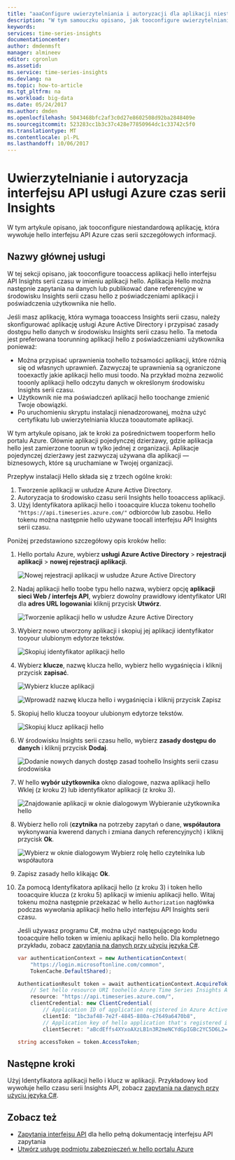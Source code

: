 ```yaml
---
title: "aaaConfigure uwierzytelniania i autoryzacji dla aplikacji niestandardowej, która wywołuje interfejs API Azure czas serii szczegółowych informacji hello | Dokumentacja firmy Microsoft"
description: "W tym samouczku opisano, jak tooconfigure uwierzytelniania i autoryzacji dla aplikacji niestandardowej, która wywołuje hello interfejsu API usługi Azure czas serii Insights"
keywords: 
services: time-series-insights
documentationcenter: 
author: dmdenmsft
manager: almineev
editor: cgronlun
ms.assetid: 
ms.service: time-series-insights
ms.devlang: na
ms.topic: how-to-article
ms.tgt_pltfrm: na
ms.workload: big-data
ms.date: 05/24/2017
ms.author: dmden
ms.openlocfilehash: 5043468bfc2af3c0d27e8602508d92ba2848409e
ms.sourcegitcommit: 523283cc1b3c37c428e77850964dc1c33742c5f0
ms.translationtype: MT
ms.contentlocale: pl-PL
ms.lasthandoff: 10/06/2017
---
```

# <a name="authentication-and-authorization-for-azure-time-series-insights-api"></a>Uwierzytelnianie i autoryzacja interfejsu API usługi Azure czas serii Insights

W tym artykule opisano, jak tooconfigure niestandardową aplikację, która wywołuje hello interfejsu API Azure czas serii szczegółowych informacji.

## <a name="service-principal"></a>Nazwy głównej usługi

W tej sekcji opisano, jak tooconfigure tooaccess aplikacji hello interfejsu API Insights serii czasu w imieniu aplikacji hello. Aplikacja Hello można następnie zapytania na danych lub publikować dane referencyjne w środowisku Insights serii czasu hello z poświadczeniami aplikacji i poświadczenia użytkownika nie hello.

Jeśli masz aplikację, która wymaga tooaccess Insights serii czasu, należy skonfigurować aplikację usługi Azure Active Directory i przypisać zasady dostępu hello danych w środowisku Insights serii czasu hello. Ta metoda jest preferowana toorunning aplikacji hello z poświadczeniami użytkownika ponieważ:

* Można przypisać uprawnienia toohello tożsamości aplikacji, które różnią się od własnych uprawnień. Zazwyczaj te uprawnienia są ograniczone tooexactly jakie aplikacji hello musi toodo. Na przykład można zezwolić tooonly aplikacji hello odczytu danych w określonym środowisku Insights serii czasu.
* Użytkownik nie ma poświadczeń aplikacji hello toochange zmienić Twoje obowiązki.
* Po uruchomieniu skryptu instalacji nienadzorowanej, można użyć certyfikatu lub uwierzytelniania klucza tooautomate aplikacji.

W tym artykule opisano, jak te kroki za pośrednictwem tooperform hello portalu Azure. Głównie aplikacji pojedynczej dzierżawy, gdzie aplikacja hello jest zamierzone toorun w tylko jednej z organizacji. Aplikacje pojedynczej dzierżawy jest zazwyczaj używana dla aplikacji — biznesowych, które są uruchamiane w Twojej organizacji.

Przepływ instalacji Hello składa się z trzech ogólne kroki:

1. Tworzenie aplikacji w usłudze Azure Active Directory.
2. Autoryzacja to środowisko czasu serii Insights hello tooaccess aplikacji.
3. Użyj Identyfikatora aplikacji hello i tooacquire klucza tokenu toohello `"https://api.timeseries.azure.com/"` odbiorców lub zasobu. Hello tokenu można następnie hello używane toocall interfejsu API Insights serii czasu.

Poniżej przedstawiono szczegółowy opis kroków hello:

1. Hello portalu Azure, wybierz **usługi Azure Active Directory** > **rejestracji aplikacji** > **nowej rejestracji aplikacji**.

   ![Nowej rejestracji aplikacji w usłudze Azure Active Directory](media/authentication-and-authorization/active-directory-new-application-registration.png)  

2. Nadaj aplikacji hello toobe typu hello nazwa, wybierz opcję **aplikacji sieci Web / interfejs API**, wybierz dowolny prawidłowy identyfikator URI dla **adres URL logowania**i kliknij przycisk **Utwórz**.

   ![Tworzenie aplikacji hello w usłudze Azure Active Directory](media/authentication-and-authorization/active-directory-create-web-api-application.png)

3. Wybierz nowo utworzony aplikacji i skopiuj jej aplikacji identyfikator tooyour ulubionym edytorze tekstów.

   ![Skopiuj identyfikator aplikacji hello](media/authentication-and-authorization/active-directory-copy-application-id.png)

4. Wybierz **klucze**, nazwę klucza hello, wybierz hello wygaśnięcia i kliknij przycisk **zapisać**.

   ![Wybierz klucze aplikacji](media/authentication-and-authorization/active-directory-application-keys.png)

   ![Wprowadź nazwę klucza hello i wygaśnięcia i kliknij przycisk Zapisz](media/authentication-and-authorization/active-directory-application-keys-save.png)

5. Skopiuj hello klucza tooyour ulubionym edytorze tekstów.

   ![Skopiuj klucz aplikacji hello](media/authentication-and-authorization/active-directory-copy-application-key.png)

6. W środowisku Insights serii czasu hello, wybierz **zasady dostępu do danych** i kliknij przycisk **Dodaj**.

   ![Dodanie nowych danych dostęp zasad toohello Insights serii czasu środowiska](media/authentication-and-authorization/time-series-insights-data-access-policies-add.png)

7. W hello **wybór użytkownika** okno dialogowe, nazwa aplikacji hello Wklej (z kroku 2) lub identyfikator aplikacji (z kroku 3).

   ![Znajdowanie aplikacji w oknie dialogowym Wybieranie użytkownika hello](media/authentication-and-authorization/time-series-insights-data-access-policies-select-user.png)

8. Wybierz hello roli (**czytnika** na potrzeby zapytań o dane, **współautora** wykonywania kwerend danych i zmiana danych referencyjnych) i kliknij przycisk **Ok**.

   ![Wybierz w oknie dialogowym Wybierz rolę hello czytelnika lub współautora](media/authentication-and-authorization/time-series-insights-data-access-policies-select-role.png)

9. Zapisz zasady hello klikając **Ok**.

10. Za pomocą Identyfikatora aplikacji hello (z kroku 3) i token hello tooacquire klucza (z kroku 5) aplikacji w imieniu aplikacji hello. Witaj tokenu można następnie przekazać w hello `Authorization` nagłówka podczas wywołania aplikacji hello hello interfejsu API Insights serii czasu.

    Jeśli używasz programu C#, można użyć następującego kodu tooacquire hello token w imieniu aplikacji hello hello. Dla kompletnego przykładu, zobacz [zapytania na danych przy użyciu języka C#](time-series-insights-query-data-csharp.md).

    ```csharp
    var authenticationContext = new AuthenticationContext(
        "https://login.microsoftonline.com/common",
        TokenCache.DefaultShared);

    AuthenticationResult token = await authenticationContext.AcquireTokenAsync(
        // Set hello resource URI toohello Azure Time Series Insights API
        resource: "https://api.timeseries.azure.com/", 
        clientCredential: new ClientCredential(
            // Application ID of application registered in Azure Active Directory
            clientId: "1bc3af48-7e2f-4845-880a-c7649a6470b8", 
            // Application key of hello application that's registered in Azure Active Directory
            clientSecret: "aBcdEffs4XYxoAXzLB1n3R2meNCYdGpIGBc2YC5D6L2="));

    string accessToken = token.AccessToken;
    ```

## <a name="next-steps"></a>Następne kroki

Użyj Identyfikatora aplikacji hello i klucz w aplikacji. Przykładowy kod wywołuje hello czasu serii Insights API, zobacz [zapytania na danych przy użyciu języka C#](time-series-insights-query-data-csharp.md).

## <a name="see-also"></a>Zobacz też

* [Zapytania interfejsu API](/rest/api/time-series-insights/time-series-insights-reference-queryapi) dla hello pełną dokumentację interfejsu API zapytania
* [Utwórz usługę podmiotu zabezpieczeń w hello portalu Azure](../azure-resource-manager/resource-group-create-service-principal-portal.md)
